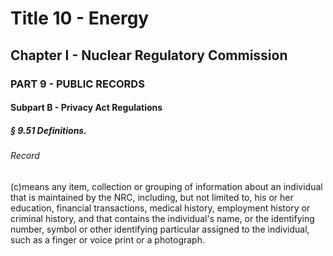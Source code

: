 
# Title 10 - Energy
## Chapter I - Nuclear Regulatory Commission
### PART 9 - PUBLIC RECORDS
#### Subpart B - Privacy Act Regulations
##### § 9.51 Definitions.
###### Record

(c)means any item, collection or grouping of information about an individual that is maintained by the NRC, including, but not limited to, his or her education, financial transactions, medical history, employment history or criminal history, and that contains the individual's name, or the identifying number, symbol or other identifying particular assigned to the individual, such as a finger or voice print or a photograph.
